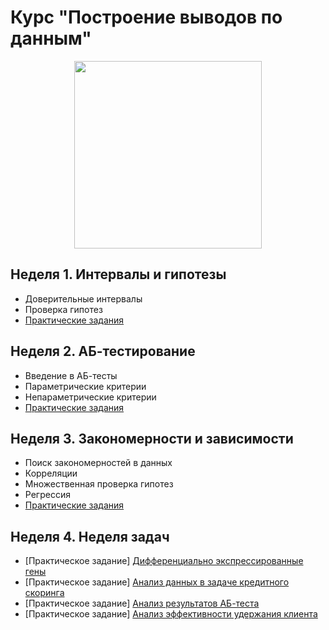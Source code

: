 # Курс "Построение выводов по данным"

<p align="center">
  <a href="https://www.coursera.org/learn/stats-for-data-analysis">
    <img width="300" height="300" src="https://d3njjcbhbojbot.cloudfront.net/api/utilities/v1/imageproxy/https://coursera-course-photos.s3.amazonaws.com/41/880650b0de11e5a0fb177d76ab076a/800x800-04.jpg?auto=format%2Ccompress&dpr=1">
  </a>
</p>

## Неделя 1. Интервалы и гипотезы
 * Доверительные интервалы
 * Проверка гипотез
 * [Практические задания](https://github.com/alexeykorevin/CourseraML/tree/master/course_04_stats_for_data_analysis/week_01/tests)

## Неделя 2. АБ-тестирование
 *  Введение в АБ-тесты
 *  Параметрические критерии
 *  Непараметрические критерии
 * [Практические задания](https://github.com/alexeykorevin/CourseraML/tree/master/course_04_stats_for_data_analysis/week_02/tests)

## Неделя 3. Закономерности и зависимости
 * Поиск закономерностей в данных
 * Корреляции
 * Множественная проверка гипотез
 * Регрессия
 * [Практические задания](https://github.com/alexeykorevin/CourseraML/tree/master/course_04_stats_for_data_analysis/week_03/tests)
 
## Неделя 4. Неделя задач
 * [Практическое задание] [Дифференциально экспрессированные гены](https://github.com/alexeykorevin/CourseraML/blob/master/course_04_stats_for_data_analysis/week_04/project01.ipynb)
 * [Практическое задание] [Анализ данных в задаче кредитного скоринга](https://github.com/alexeykorevin/CourseraML/blob/master/course_04_stats_for_data_analysis/week_04/project02.ipynb)
 * [Практическое задание] [Анализ результатов АБ-теста](https://github.com/alexeykorevin/CourseraML/blob/master/course_04_stats_for_data_analysis/week_04/project03.ipynb)
 * [Практическое задание] [Анализ эффективности удержания клиента](https://github.com/alexeykorevin/CourseraML/blob/master/course_04_stats_for_data_analysis/week_04/project04.ipynb)
  
